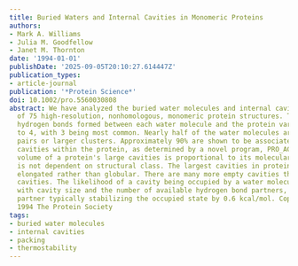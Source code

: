 ```yaml
---
title: Buried Waters and Internal Cavities in Monomeric Proteins
authors:
- Mark A. Williams
- Julia M. Goodfellow
- Janet M. Thornton
date: '1994-01-01'
publishDate: '2025-09-05T20:10:27.614447Z'
publication_types:
- article-journal
publication: '*Protein Science*'
doi: 10.1002/pro.5560030808
abstract: We have analyzed the buried water molecules and internal cavities in a set
  of 75 high-resolution, nonhomologous, monomeric protein structures. The number of
  hydrogen bonds formed between each water molecule and the protein varies from 0
  to 4, with 3 being most common. Nearly half of the water molecules are found in
  pairs or larger clusters. Approximately 90% are shown to be associated with large
  cavities within the protein, as determined by a novel program, PRO_ACT. The total
  volume of a protein's large cavities is proportional to its molecular weight and
  is not dependent on structural class. The largest cavities in proteins are generally
  elongated rather than globular. There are many more empty cavities than hydrated
  cavities. The likelihood of a cavity being occupied by a water molecule increases
  with cavity size and the number of available hydrogen bond partners, with each additional
  partner typically stabilizing the occupied state by 0.6 kcal/mol. Copyright o̧pyright
  1994 The Protein Society
tags:
- buried water molecules
- internal cavities
- packing
- thermostability
---
```

